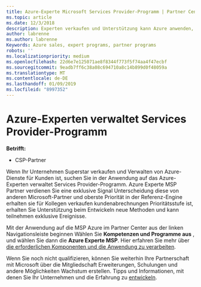 ```yaml
---
title: Azure-Experte Microsoft Services Provider-Programm | Partner Center
ms.topic: article
ms.date: 12/3/2018
description: Experten verkaufen und Unterstützung kann Azure anwenden, um das Azure-Experte MSP
author: labrenne
ms.author: labrenne
Keywords: Azure sales, expert programs, partner programs
robots: ''
ms.localizationpriority: medium
ms.openlocfilehash: 22d6e7e125071ae8f8344f773f5f74aa4f47ecbf
ms.sourcegitcommit: 9eadb7ff6c38a08c694710a8c14b899d0f48059a
ms.translationtype: MT
ms.contentlocale: de-DE
ms.lasthandoff: 01/09/2019
ms.locfileid: "8997352"
---
```

# <a name="azure-expert-managed-services-provider-program"></a>Azure-Experten verwaltet Services Provider-Programm

**Betrifft:**

- CSP-Partner

Wenn Ihr Unternehmen Superstar verkaufen und Verwalten von Azure-Dienste für Kunden ist, suchen Sie in der Anwendung auf das Azure-Experten verwaltet Services Provider-Programm. Azure Experte MSP Partner verdienen Sie eine exklusive Signal Unterscheidung diese von anderen Microsoft-Partner und oberste Priorität in der Referenz-Engine erhalten sie für Kollegen verkaufen kundenabrechnungen Prioritätsstufe ist, erhalten Sie Unterstützung beim Entwickeln neue Methoden und kann teilnehmen exklusive Ereignisse.

Mit der Anwendung auf die MSP Azure im Partner Center aus der linken Navigationsleiste beginnen Wählen Sie **Kompetenzen und Programme aus** , und wählen Sie dann die **Azure Experte MSP**. Hier erfahren Sie mehr über [die erforderlichen Komponenten und die Anwendung zu verarbeiten](https://partner.microsoft.com/membership/azure-expert-msp). 

Wenn Sie noch nicht qualifizieren, können Sie weiterhin Ihre Partnerschaft mit Microsoft über die Mitgliedschaft Erweiterungen, Schulungen und andere Möglichkeiten Wachstum erstellen.
Tipps und Informationen, mit denen Sie Ihr Unternehmen und die Erfahrung zu [entwickeln](https://partner.microsoft.com/membership/azure-expert-msp).

